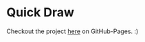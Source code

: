 # Quick Draw

Checkout the project [here](https://scout507.github.io/ai_drawing/) on GitHub-Pages. :)
